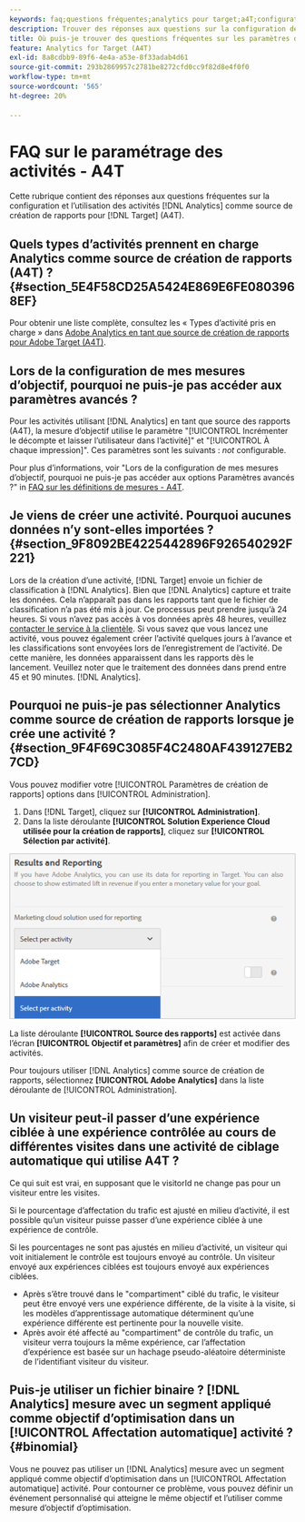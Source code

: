 ```yaml
---
keywords: faq;questions fréquentes;analytics pour target;a4T;configuration des activités
description: Trouver des réponses aux questions sur la configuration des activités lors de l’utilisation d’Analytics pour [!DNL Target] (A4T). A4T vous permet d’utiliser les rapports Analytics pour [!DNL Target] activités.
title: Où puis-je trouver des questions fréquentes sur les paramètres d’activité avec A4T ?
feature: Analytics for Target (A4T)
exl-id: 8a8cdbb9-89f6-4e4a-a53e-8f33adab4d61
source-git-commit: 293b2869957c2781be8272cfd0cc9f82d8e4f0f0
workflow-type: tm+mt
source-wordcount: '565'
ht-degree: 20%

---
```


# FAQ sur le paramétrage des activités - A4T

Cette rubrique contient des réponses aux questions fréquentes sur la configuration et l’utilisation des activités [!DNL Analytics] comme source de création de rapports pour [!DNL Target] (A4T).

## Quels types d’activités prennent en charge Analytics comme source de création de rapports (A4T) ? {#section_5E4F58CD25A5424E869E6FE0803968EF}

Pour obtenir une liste complète, consultez les « Types d’activité pris en charge » dans [Adobe Analytics en tant que source de création de rapports pour Adobe Target (A4T)](/help/main/c-integrating-target-with-mac/a4t/a4t.md#concept_7540C8C04259434AB6EE33B09F47A1DE).

## Lors de la configuration de mes mesures d’objectif, pourquoi ne puis-je pas accéder aux paramètres avancés ?

Pour les activités utilisant [!DNL Analytics] en tant que source des rapports (A4T), la mesure d’objectif utilise le paramètre &quot;[!UICONTROL Incrémenter le décompte et laisser l’utilisateur dans l’activité]&quot; et &quot;[!UICONTROL À chaque impression]&quot;. Ces paramètres sont les suivants : *not* configurable.

Pour plus d’informations, voir &quot;Lors de la configuration de mes mesures d’objectif, pourquoi ne puis-je pas accéder aux options Paramètres avancés ?&quot; in [FAQ sur les définitions de mesures - A4T](/help/main/c-integrating-target-with-mac/a4t/r-a4t-faq/a4t-faq-metric-definition.md).

## Je viens de créer une activité. Pourquoi aucunes données n’y sont-elles importées ? {#section_9F8092BE4225442896F926540292F221}

Lors de la création d’une activité, [!DNL Target] envoie un fichier de classification à [!DNL Analytics]. Bien que [!DNL Analytics] capture et traite les données. Cela n’apparaît pas dans les rapports tant que le fichier de classification n’a pas été mis à jour. Ce processus peut prendre jusqu’à 24 heures. Si vous n’avez pas accès à vos données après 48 heures, veuillez [contacter le service à la clientèle](/help/main/cmp-resources-and-contact-information.md#reference_ACA3391A00EF467B87930A450050077C). Si vous savez que vous lancez une activité, vous pouvez également créer l’activité quelques jours à l’avance et les classifications sont envoyées lors de l’enregistrement de l’activité. De cette manière, les données apparaissent dans les rapports dès le lancement. Veuillez noter que le traitement des données dans prend entre 45 et 90 minutes. [!DNL Analytics].

## Pourquoi ne puis-je pas sélectionner Analytics comme source de création de rapports lorsque je crée une activité ? {#section_9F4F69C3085F4C2480AF439127EB27CD}

Vous pouvez modifier votre [!UICONTROL Paramètres de création de rapports] options dans [!UICONTROL Administration].

1. Dans [!DNL Target], cliquez sur **[!UICONTROL Administration]**.
1. Dans la liste déroulante **[!UICONTROL Solution Experience Cloud utilisée pour la création de rapports]**, cliquez sur **[!UICONTROL Sélection par activité]**.

![image select-per-activity](assets/select-per-activity.png)

La liste déroulante **[!UICONTROL Source des rapports]** est activée dans l’écran **[!UICONTROL Objectif et paramètres]** afin de créer et modifier des activités.

Pour toujours utiliser [!DNL Analytics] comme source de création de rapports, sélectionnez **[!UICONTROL Adobe Analytics]** dans la liste déroulante de [!UICONTROL Administration].

## Un visiteur peut-il passer d’une expérience ciblée à une expérience contrôlée au cours de différentes visites dans une activité de ciblage automatique qui utilise A4T ?

Ce qui suit est vrai, en supposant que le visitorId ne change pas pour un visiteur entre les visites.

Si le pourcentage d’affectation du trafic est ajusté en milieu d’activité, il est possible qu’un visiteur puisse passer d’une expérience ciblée à une expérience de contrôle.

Si les pourcentages ne sont pas ajustés en milieu d’activité, un visiteur qui voit initialement le contrôle est toujours envoyé au contrôle. Un visiteur envoyé aux expériences ciblées est toujours envoyé aux expériences ciblées.

* Après s’être trouvé dans le &quot;compartiment&quot; ciblé du trafic, le visiteur peut être envoyé vers une expérience différente, de la visite à la visite, si les modèles d’apprentissage automatique déterminent qu’une expérience différente est pertinente pour la nouvelle visite.
* Après avoir été affecté au &quot;compartiment&quot; de contrôle du trafic, un visiteur verra toujours la même expérience, car l’affectation d’expérience est basée sur un hachage pseudo-aléatoire déterministe de l’identifiant visiteur du visiteur.


## Puis-je utiliser un fichier binaire ? [!DNL Analytics] mesure avec un segment appliqué comme objectif d’optimisation dans un [!UICONTROL Affectation automatique] activité ? {#binomial}

Vous ne pouvez pas utiliser un [!DNL Analytics] mesure avec un segment appliqué comme objectif d’optimisation dans un [!UICONTROL Affectation automatique] activité. Pour contourner ce problème, vous pouvez définir un événement personnalisé qui atteigne le même objectif et l’utiliser comme mesure d’objectif d’optimisation.